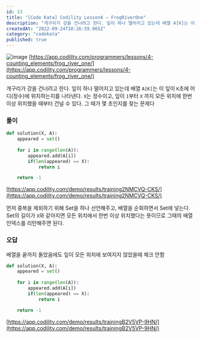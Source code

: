 ```yaml
---
id: 13
title: "[Code Kata] Codility Lesson4 — FrogRiverOne"
description: "개구리가 강을 건너려고 한다. 잎이 하나 떨어지고 있는데 배열 A[K]는 이 잎이 K초에 어디(정수)에 위치하는지를 나타낸다. X는 정수\b\b이고, 잎이 1부터 X 까지 모든 위치에 한번 이상 위치했을 때부터 건널 수 있다. 그 때가 몇 초인지를 찾는…"
createdAt: "2022-09-24T10:26:59.965Z"
category: "codekata"
published: true
---
```


![image](/uploads/codility-4-2-asset-1.png)
[https://app.codility.com/programmers/lessons/4-counting_elements/frog_river_one/](https://app.codility.com/programmers/lessons/4-counting_elements/frog_river_one/)

개구리가 강을 건너려고 한다. 잎이 하나 떨어지고 있는데 배열 `A[K]`는 이 잎이 `K`초에 어디(정수)에 위치하는지를 나타낸다. `X`는 정수이고, 잎이 `1`부터 `X` 까지 모든 위치에 한번 이상 위치했을 때부터 건널 수 있다. 그 때가 몇 초인지를 찾는 문제다

### 풀이

```python
def solution(X, A):
    appeared = set()
    
    for i in range(len(A)):
        appeared.add(A[i])
        if(len(appeared) == X):
            return i

    return -1
```
[https://app.codility.com/demo/results/training2NMCVQ-CKS/](https://app.codility.com/demo/results/training2NMCVQ-CKS/)

먼저 중복을 제외하기 위해 Set을 하나 선언해주고, 배열을 순회하면서 Set에 넣는다. Set의 길이가 `X`와 같아지면 모든 위치에서 한번 이상 위치했다는 뜻이므로 그때의 배열 인덱스를 리턴해주면 된다.

### 오답

배열을 끝까지 돌았음에도 잎이 모든 위치에 보여지지 않았을때 체크 안함

```python
def solution(X, A):
    appeared = set()
    
    for i in range(len(A)):
        appeared.add(A[i])
        if(len(appeared) == X):
            return i

    return -1
```

[https://app.codility.com/demo/results/trainingB2V5VP-9HN/](https://app.codility.com/demo/results/trainingB2V5VP-9HN/)
